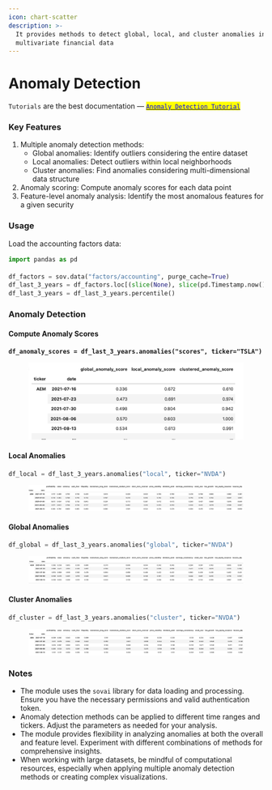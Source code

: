 ```yaml
---
icon: chart-scatter
description: >-
  It provides methods to detect global, local, and cluster anomalies in
  multivariate financial data
---
```


# Anomaly Detection

`Tutorials` are the best documentation — [<mark style="color:blue;">`Anomaly Detection Tutorial`</mark>](https://colab.research.google.com/github/sovai-research/sovai-public/blob/main/notebooks/computational/Anomaly%20Detection.ipynb)

### Key Features

1. Multiple anomaly detection methods:
   * Global anomalies: Identify outliers considering the entire dataset
   * Local anomalies: Detect outliers within local neighborhoods
   * Cluster anomalies: Find anomalies considering multi-dimensional data structure
2. Anomaly scoring: Compute anomaly scores for each data point
3. Feature-level anomaly analysis: Identify the most anomalous features for a given security

### Usage

Load the accounting factors data:

```python
import pandas as pd

df_factors = sov.data("factors/accounting", purge_cache=True)
df_last_3_years = df_factors.loc[(slice(None), slice(pd.Timestamp.now() - pd.DateOffset(years=3), None)), :]
df_last_3_years = df_last_3_years.percentile()
```

### Anomaly Detection

#### Compute Anomaly Scores

<pre class="language-python"><code class="lang-python"><strong>df_anomaly_scores = df_last_3_years.anomalies("scores", ticker="TSLA")
</strong></code></pre>

<figure><img src="../.gitbook/assets/anomaly_detection_1 (2).png" alt=""><figcaption></figcaption></figure>

#### Local Anomalies

```python
df_local = df_last_3_years.anomalies("local", ticker="NVDA")
```

<figure><img src="../.gitbook/assets/anomaly_detection_2 (2).png" alt=""><figcaption></figcaption></figure>

#### Global Anomalies

```python
df_global = df_last_3_years.anomalies("global", ticker="NVDA")
```

<figure><img src="../.gitbook/assets/anomaly_detection_3 (3).png" alt=""><figcaption></figcaption></figure>

#### Cluster Anomalies

```python
df_cluster = df_last_3_years.anomalies("cluster", ticker="NVDA")
```

<figure><img src="../.gitbook/assets/anomaly_detection_4 (2).png" alt=""><figcaption></figcaption></figure>

### Notes

* The module uses the `sovai` library for data loading and processing. Ensure you have the necessary permissions and valid authentication token.
* Anomaly detection methods can be applied to different time ranges and tickers. Adjust the parameters as needed for your analysis.
* The module provides flexibility in analyzing anomalies at both the overall and feature level. Experiment with different combinations of methods for comprehensive insights.
* When working with large datasets, be mindful of computational resources, especially when applying multiple anomaly detection methods or creating complex visualizations.
